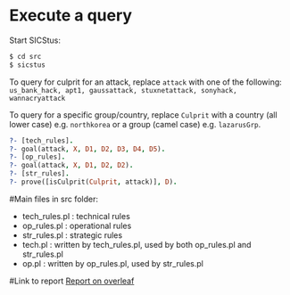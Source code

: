 # Execute a query
Start SICStus:
```sh
$ cd src
$ sicstus
```
To query for culprit for an attack, replace `attack` with one of the following: `us_bank_hack, apt1, gaussattack, stuxnetattack, sonyhack, wannacryattack`

To query for a specific group/country, replace `Culprit` with a country (all lower case) e.g. `northkorea` or a group (camel case) e.g. `lazarusGrp`.
```prolog
?- [tech_rules].
?- goal(attack, X, D1, D2, D3, D4, D5).
?- [op_rules].
?- goal(attack, X, D1, D2, D2).
?- [str_rules].
?- prove([isCulprit(Culprit, attack)], D).
```
#Main files in src folder:
* tech_rules.pl : technical rules
* op_rules.pl : operational rules
* str_rules.pl : strategic rules
* tech.pl : written by tech_rules.pl, used by both op_rules.pl and str_rules.pl
* op.pl : written by op_rules.pl, used by str_rules.pl

#Link to report
[Report on overleaf](https://www.overleaf.com/read/ytjpcsksccny)
